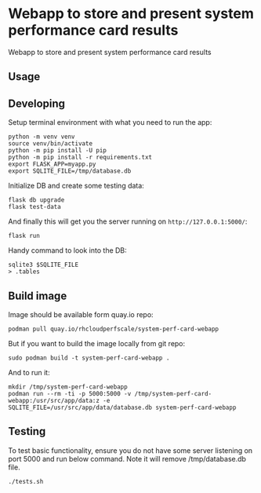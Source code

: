 Webapp to store and present system performance card results
===========================================================

Webapp to store and present system performance card results

Usage
-----


Developing
----------

Setup terminal environment with what you need to run the app:

    python -m venv venv
    source venv/bin/activate
    python -m pip install -U pip
    python -m pip install -r requirements.txt
    export FLASK_APP=myapp.py
    export SQLITE_FILE=/tmp/database.db

Initialize DB and create some testing data:

    flask db upgrade
    flask test-data

And finally this will get you the server running on `http://127.0.0.1:5000/`:

    flask run

Handy command to look into the DB:

    sqlite3 $SQLITE_FILE
    > .tables


Build image
-----------

Image should be available form quay.io repo:

    podman pull quay.io/rhcloudperfscale/system-perf-card-webapp

But if you want to build the image locally from git repo:

    sudo podman build -t system-perf-card-webapp .

And to run it:

    mkdir /tmp/system-perf-card-webapp
    podman run --rm -ti -p 5000:5000 -v /tmp/system-perf-card-webapp:/usr/src/app/data:z -e SQLITE_FILE=/usr/src/app/data/database.db system-perf-card-webapp


Testing
-------

To test basic functionality, ensure you do not have some server listening
on port 5000 and run below command. Note it will remove /tmp/database.db file.

    ./tests.sh
